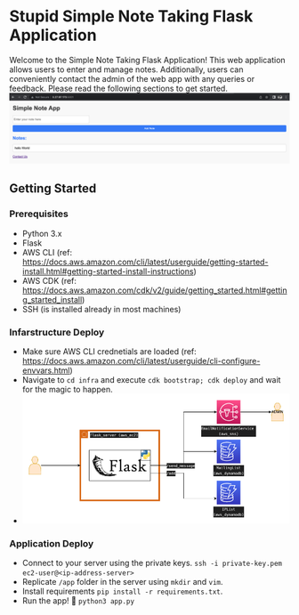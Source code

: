 # Stupid Simple Note Taking Flask Application

Welcome to the Simple Note Taking Flask Application! This web application allows users to enter and manage notes. Additionally, users can conveniently contact the admin of the web app with any queries or feedback. Please read the following sections to get started.
![Alt text](docs/app.png)

## Getting Started
### Prerequisites
* Python 3.x
* Flask
* AWS CLI (ref: https://docs.aws.amazon.com/cli/latest/userguide/getting-started-install.html#getting-started-install-instructions)
* AWS CDK (ref: https://docs.aws.amazon.com/cdk/v2/guide/getting_started.html#getting_started_install)
* SSH (is installed already in most machines)


### Infarstructure Deploy
* Make sure AWS CLI crednetials are loaded (ref: https://docs.aws.amazon.com/cli/latest/userguide/cli-configure-envvars.html)
* Navigate to `cd infra` and execute `cdk bootstrap; cdk deploy` and wait for the magic to happen. 
* ![Infrastructure Design](docs/flask.drawio.png)

### Application Deploy
* Connect to your server using the private keys. `ssh -i private-key.pem ec2-user@<ip-address-server>`
* Replicate `/app` folder in the server using `mkdir` and `vim`. 
* Install requirements `pip install -r requirements.txt`. 
* Run the app! 🎉 `python3 app.py`